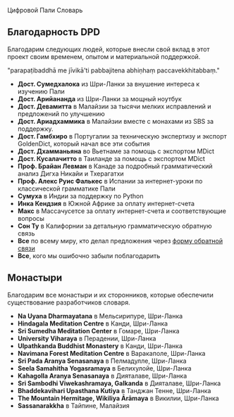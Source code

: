 Цифровой Пали Словарь

## Благодарность DPD

Благодарим следующих людей, которые внесли свой вклад в этот проект своим временем, опытом и материальной поддержкой. 

"parapaṭibaddhā me jīvikā'ti pabbajitena abhiṇhaṃ paccavekkhitabbaṃ."

- **Дост. Сумедхалока** из Шри-Ланки за внушение интереса к изучению Пали
- **Дост. Арийананда** из Шри-Ланки за мощный ноутбук
- **Дост. Девамитта** в Малайзии за тысячи мелких исправлений и предложений по улучшению
- **Дост. Ариадхаммика** в Малайзии вместе с монахами из SBS за поддержку.
- **Дост. Гамбхиро** в Португалии за техническую экспертизу и экспорт GoldenDict, который начал все эти события
- **Дост. Дхамманьяна** во Вьетнаме за помощь с экспортом MDict
- **Дост. Кусалачитто** в Таиланде за помощь с экспортом MDict
- **Проф. Брайан Левман** в Канаде за подробный грамматический анализ Дигха Никайи и Тхерагатхи
- **Проф. Алекс Руис Фалькес** в Испании за интернет-уроки по классической грамматике Пали
- **Сумуха** в Индии за поддержку по Python
- **Инка Кендзия** в Южной Африке за оплату интернет-счета
- **Макс** в Массачусетсе за оплату интернет-счета и соответствующие вопросы
- **Сон Ту** в Калифорнии за детальную грамматическую обратную связь
- **Все** по всему миру, кто делал предложения через [форму обратной связи](https://docs.google.com/forms/d/e/1FAIpQLSf9boBe7k5tCwq7LdWgBHHGIPVc4ROO5yjVDo1X5LDAxkmGWQ/viewform)
- **Все**, кого мы ошибочно забыли поблагодарить

## Монастыри

Благодарим все монастыри и их сторонников, которые обеспечили существование разработчиков словаря.

- **Na Uyana Dharmayatana** в Мельсирипуре, Шри-Ланка
- **Hindagala Meditation Centre** в Канди, Шри-Ланка
- **Sri Sumedha Meditation Center** в Гомаре, Шри-Ланка
- **University Viharaya** в Перадении, Шри-Ланка
- **Ulpathkanda Buddhist Monastery** в Канди, Шри-Ланка
- **Navimana Forest Meditation Centre** в Варакаполе, Шри-Ланка
- **Sri Pada Aranya Senasanaya** в Пелмадулле, Шри-Ланка
- **Seela Samahitha Yogasramaya** в Белихулойе, Шри-Ланка
- **Kahagolla Aranya Senasanaya** в Дияталаве, Шри-Ланка
- **Sri Sambodhi Viwekashramaya, Galkanda** в Дияталаве, Шри-Ланка
- **Bhaddekavihari Upasthana Kutiya** в Танджан Тенне, Шри-Ланка
- **The Mountain Hermitage, Wikiliya Ārāmaya** в Викилии, Шри-Ланка
- **Sassanarakkha** в Тайпине, Малайзия

